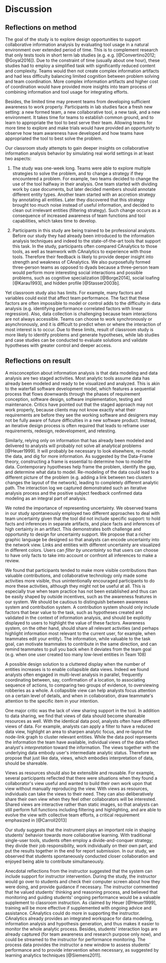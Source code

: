 # Discussion

## Reflections on method

The goal of the study is to explore design opportunities to support
collaborative information analysis by evaluating tool usage in a natural
environment over extended period of time. This is to complement research that
only tests tools in short term lab studies (e.g. e.g. [@Convertino2012;
@Goyal2016]). Due to the constraint of time (usually about one hour), these
studies had to employ a simplified task with significantly reduced content and
complexity. Teams would then not create complex information artifacts and had
less difficulty balancing limited cognition between problem solving and team
coordination. More complex information artifacts and higher cost of coordination
would have provided more insights into team process of combining information and
tool usage for integrating efforts.

Besides, the limited time may prevent teams from developing sufficient awareness
to work properly. Participants in lab studies face a fresh new setting: a new
formed team, a new collaborative tool, a new task, and a new environment. It
takes time for teams to establish common ground, and to learn to appropriate the
tool to best serve their team. Allowing teams for more time to explore and make
trials would have provided an opportunity to observe how team awareness have
developed and how teams have appropriated the tool to best solve the problem.

Our classroom study attempts to gain deeper insights on collaborative
information analysis behavior by simulating real world settings in at least two
aspects:

1. The study was one-week long. Teams were able to explore multiple strategies
to solve the problem, and to change a strategy if they encountered a problem.
For example, two teams decided to change the use of the tool halfway in their
analysis. One team started with dividing work by case documents, but later
decided members should annotate different entity types. Another team started
with an accretion strategy by annotating all entities. Later they discovered
that this strategy brought too much noise instead of useful information, and
decided to clean out irrelevant entities (filtering strategy). Such change
occurs as a consequence of increased awareness of team functions and tool
capabilities, which takes time to develop.

2. Participants in this study are being trained to be professional analysts.
Before our study they had already been introduced to the information analysis
techniques and indeed to the state-of-the-art tools that support this task. In
the study, participants often compared CAnalytics to those tools, as well as
teamwork with CAnalytics to experience with those tools. Therefore their
feedback is likely to provide deeper insight into strength and weakness of
CAnalytics. We also purposefully formed three-person teams as opposed to dyads because a three-person team would perform more interesting social interactions and possible problems, such as cognitive specialization [@Borge2014], social loafing [@Karau1993], and hidden profile [@Stasser2003b].

Yet classroom study also has limits. For example, many factors and variables
could exist that affect team performance. The fact that these factors are often
impossible to model or control adds to the difficulty in data analysis (e.g. identifying performance correlated factors with linear regression). Also,
data collection is challenging because team interactions are not always
accessible. Teams can choose to work synchronously or asynchronously, and it is
difficult to predict when or where the interaction of most interest is to occur.
Due to these limits, result of classroom study is more likely to identify
problems and generate hypotheses, while lab studies and case studies can be
conducted to evaluate solutions and validate hypotheses with greater control and
deeper access.

## Reflections on result

A misconception about information analysis is that data modeling and data
analysis are two staged activities. Most analytic tools assume data has already
been modeled and ready to be visualized and analyzed. This is akin to the
waterfall software development model, which features a sequential process that
flows downwards through the phases of requirement conception, software design,
software implementation, testing and maintenance. Critics have pointed out that
the staged approach may not work properly, because clients may not know exactly
what their requirements are before they see the working software and designers
may not be fully aware of future difficulties in a new software product.
Instead, an iterative design process is often required that leads to reframe
user requirements, redesign, redevelopment, and retesting.

Similarly, relying only on information that has already been modeled and
delivered to analysts will probably not solve all analytical problems
[@Heuer1999]. It will probably be necessary to look elsewhere, re-model the
data, and dig for more information. As suggested by the Data-Frame theory,
constructing a frame is essential to determine how to model the data.
Contemporary hypotheses help frame the problem, identify the gap, and determine
what data to model. Re-modeling of the data could lead to a different picture of
the problem (e.g. adding a link between two clusters changes the layout of the
network), leading to completely different analytic path. The interaction log we
captured demonstrated such an iterative analysis process and the positive
subject feedback confirmed data modeling as an integral part of analysis.

We noted the importance of representing uncertainty. We observed teams in our
study spontaneously employed two different approaches to deal with team
uncertainty given that the tool did not include specific support: to hold facts
and inferences in separate artifacts, and place facts and inferences of high
certainty in an artifact. This demonstrates both challenge and opportunity to
design for uncertainty support. We propose that a richer graphic language be
designed so that analysts can encode uncertainty into the network view. Links
and entities with different uncertainty are visualized in different colors.
Users can *filter by uncertainty* so that users can choose to have only facts to
take into account or confront all inferences to make a review.

We found that participants tended to make more visible contributions than
valuable contributions, and collaborative technology only made some activities
more visible, thus unintentionally encouraged participants to do more these
activities, although they might not be useful at all. This is especially true
when team practice has not been established and thus can be easily shaped by
outside incentives, such as the awareness features in our system. We should be
cautious to distinguish between awareness system and contribution system. A
contribution system should only include factors that bear value to the task,
such as hypotheses created and validated in the context of information analysis,
and should be explicitly displayed to users to highlight the value of these
factors. Awareness system, on the other hand, should share all relevant
activities (and perhaps highlight information most relevant to the current user,
for example, when teammates edit your entity). The information, while valuable
to the task goal, can motivate teammates to contribute in the same direction,
and can remind teammates to pull you back when it deviates from the team goal
(e.g. when one user created too many low-level entities in Team 108)

A possible design solution to a cluttered display when the number of entities increases is to enable collapsible data views. Indeed we found analysts often engaged in multi-level analysis in parallel, frequently coordinating between, say, confirmation of a location, to associating sequence of actions, to comparing two groups of evidence, to overviewing robberies as a whole. A collapsible view can help analysts focus attention on a certain level of details, and when in collaboration, draw teammate's attention to the specific item in your intention.

One major critic was the lack of view sharing support in the tool. In addition
to data sharing, we find that views of data should become shareable resources as
well. With the identical data pool, analysts often have different views of data.
For example, analysts can apply a filter to have a reduced data view, highlight
an area to sharpen analytic focus, and re-layout the node-link graph to cluster
relevant entities. While the data pool represents the information the team have
available, individual views of the data reflect analyst's *interpretation*
toward the information. The views together with the underlying data embody
user's intermediate analytic status. Therefore we propose that just like data,
views, which embodies interpretation of data, should be shareable.

Views as resources should also be extensible and reusable. For example, several
participants reflected that there were situations when they found a
collaborator's view useful and wanted to build their own work upon that view
without manually reproducing the view. With views as resources, individuals can
take the views to their need. They can also deliberatively share their own view
when they feel other collaborators will be interested. Shared views are
interactive rather than static images, so that analysts can still perform full
functions including filtering and highlighting, and are able to evolve the view
with collective team efforts, a critical requirement emphasized in
[@Carroll2013]

Our study suggests that the instrument plays an important role in shaping
students' behavior towards more collaborative learning. With traditional
single-user tools, students often employ a divide-and-conquer strategy; they
divide their job responsibility, work individually on their own part, and put
the results together in the end for report submission. In our study, we observed
that students spontaneously conducted closer collaboration and enjoyed being
able to contribute simultaneously.

Anecdotal reflections from the instructor suggested that the system can include
support for instructor intervention. During the study, the instructor would go
over to students and check their computer screen about how they were doing, and
provide guidance if necessary. The instructor commented that he valued students'
thinking and reasoning process, and believed that monitoring and guiding
students' ongoing performance would be a valuable supplement to classroom
instruction. As claimed by Heuer [@Heuer1999], training will be more effective
if supplemented with ongoing advice and assistance. CAnalytics could do more in
supporting the instructor. CAnalytics already provides an integrated workspace
for data modeling, information analysis and hypothesis generation, and thus
makes it easier to monitor the whole analytic process. Besides, students'
interaction logs are already captured (for team awareness and research purpose
only now), and could be streamed to the instructor for performance monitoring.
The process data provides the instructor a new window to assess students'
performance and to provide intervention when necessary, as suggested by learning
analytics techniques [@Siemens2011].
